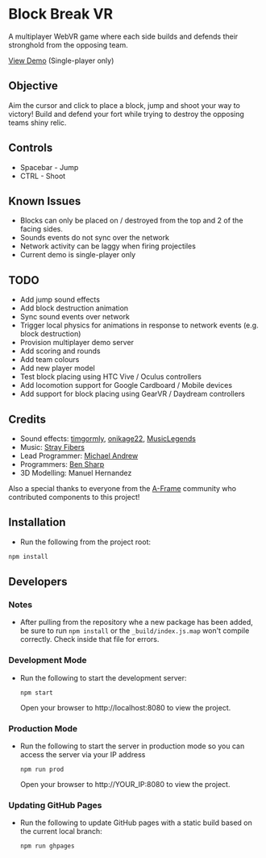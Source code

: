 # Block Break VR

A multiplayer WebVR game where each side builds and defends their stronghold from the opposing team.

[View Demo](https://gladeye.github.io/block-break-vr/) (Single-player only)

## Objective

Aim the cursor and click to place a block, jump and shoot your way to victory! Build and defend your fort while trying
to destroy the opposing teams shiny relic.

## Controls

*   Spacebar - Jump
*   CTRL - Shoot

## Known Issues

*   Blocks can only be placed on / destroyed from the top and 2 of the facing sides.
*   Sounds events do not sync over the network
*   Network activity can be laggy when firing projectiles
*   Current demo is single-player only

## TODO

*   Add jump sound effects
*   Add block destruction animation
*   Sync sound events over network
*   Trigger local physics for animations in response to network events (e.g. block destruction)
*   Provision multiplayer demo server
*   Add scoring and rounds
*   Add team colours
*   Add new player model
*   Test block placing using HTC Vive / Oculus controllers
*   Add locomotion support for Google Cardboard / Mobile devices
*   Add support for block placing using GearVR / Daydream controllers

## Credits

*   Sound effects: [timgormly](https://freesound.org/people/timgormly/), [onikage22](https://freesound.org/people/onikage22/), [MusicLegends](https://freesound.org/people/musiclegends/)
*   Music: [Stray Fibers](https://www.guyannan.com/music/)
*   Lead Programmer: [Michael Andrew](https://www.uxvirtual.com)
*   Programmers: [Ben Sharp](https://github.com/ben-sharp)
*   3D Modelling: Manuel Hernandez

Also a special thanks to everyone from the [A-Frame](https://www.aframe.io) community who contributed components to this project!

## Installation

*   Run the following from the project root:

```bash
npm install
```

## Developers

### Notes

*   After pulling from the repository whe a new package has been added, be sure to run `npm install` or
    the `_build/index.js.map` won't compile correctly. Check inside that file for errors.

### Development Mode

*   Run the following to start the development server:

    ```
    npm start
    ```

    Open your browser to http://localhost:8080 to view the project.

### Production Mode

*   Run the following to start the server in production mode so you can access the server via your IP address

    ```
    npm run prod
    ```
    Open your browser to http://YOUR_IP:8080 to view the project.

### Updating GitHub Pages

*   Run the following to update GitHub pages with a static build based on the current local branch:

    ```
    npm run ghpages
    ```